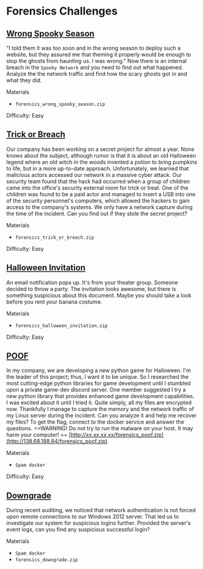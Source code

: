 
# Forensics Challenges

## [Wrong Spooky Season](./1-Wrong-Spooky-Season.md)

"I told them it was too soon and in the wrong season to deploy such a website, but they assured me that theming it properly would be enough to stop the ghosts from haunting us. I was wrong." Now there is an internal breach in the `Spooky Network` and you need to find out what happened. Analyze the the network traffic and find how the scary ghosts got in and what they did.

Materials
- `forensics_wrong_spooky_season.zip`

Difficulty: Easy

## [Trick or Breach](./2-Trick-or-Breach.md)

Our company has been working on a secret project for almost a year. None knows about the subject, although rumor is that it is about an old Halloween legend where an old witch in the woods invented a potion to bring pumpkins to life, but in a more up-to-date approach. Unfortunately, we learned that malicious actors accessed our network in a massive cyber attack. Our security team found that the hack had occurred when a group of children came into the office's security external room for trick or treat. One of the children was found to be a paid actor and managed to insert a USB into one of the security personnel's computers, which allowed the hackers to gain access to the company's systems. We only have a network capture during the time of the incident. Can you find out if they stole the secret project?

Materials
- `forensics_trick_or_breach.zip`

Difficulty: Easy

## [Halloween Invitation](./3-Halloween-Invitation.md)

An email notification pops up. It's from your theater group. Someone decided to throw a party. The invitation looks awesome, but there is something suspicious about this document. Maybe you should take a look before you rent your banana costume.

Materials
- `forensics_halloween_invitation.zip`

Difficulty: Easy

## [POOF](./4-POOF.md)

In my company, we are developing a new python game for Halloween. I'm the leader of this project; thus, I want it to be unique. So I researched the most cutting-edge python libraries for game development until I stumbled upon a private game-dev discord server. One member suggested I try a new python library that provides enhanced game development capabilities. I was excited about it until I tried it. Quite simply, all my files are encrypted now. Thankfully I manage to capture the memory and the network traffic of my Linux server during the incident. Can you analyze it and help me recover my files? To get the flag, connect to the docker service and answer the questions.
==WARNING! Do not try to run the malware on your host. It may harm your computer! ==
[http://xx.xx.xx.xx/forensics_poof.zip](http://138.68.188.84/forensics_poof.zip)

Materials
- `Spam docker`

Difficulty: Easy

## [Downgrade](./5-Downgrade.md)

During recent auditing, we noticed that network authentication is not forced upon remote connections to our Windows 2012 server. That led us to investigate our system for suspicious logins further. Provided the server's event logs, can you find any suspicious successful login?

Materials
- `Spam docker`
- `forensics_downgrade.zip`